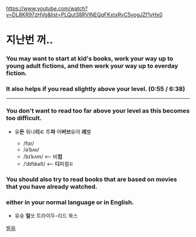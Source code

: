 <https://www.youtube.com/watch?v=DL8KR97zHVg&list=PLQut38RVINEQqFKxtxRyC5yogJZf1yHx0>

 
# 지난번 꺼.. 
 
### You may want to start at kid's books, work your way up to young adult fictions, and then work your way up to everday fiction.
 
### It also helps if you read slightly above your level.    (0:55 / 6:38) 
 
 
--------------------------------------------------------------------------------------------------------
  
  
### You don't want to read too far above your level as this becomes too difficult.
 
   - 유**돈** 워나**리ㄷ** 투**파** 어**버브**유어 **레**벌
 
 
     - /fɑr/
     - /əˈbʌv/
     - /bɪˈkʌm/    <-- 비**컴**
     - /ˈdɪfɪkəlt/  <-- **디**피컬ㅌ
     
   
 
 
### You should also try to read books that are based on movies that you have already watched.
### either in your normal language or in English.

- 유슛  **얼**쏘  트라이두-리드 북스


[발음](https://www.youtube.com/watch?v=FGdAUqTQjR4&list=PLKXddkE_aFmvLcwSSyOaPybRdKz74nb0p&index=9)
